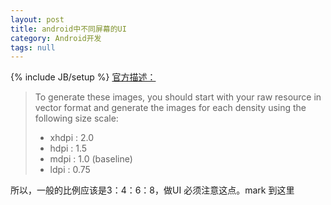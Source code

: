 ```yaml
---
layout: post
title: android中不同屏幕的UI 
category: Android开发
tags: null
---
```

{% include JB/setup %}
<a href="http://developer.android.com/training/multiscreen/screendensities.html">官方描述：</a>  
<blockquote>To generate these images, you should start with your raw resource in vector format and generate the images for each density using the following size scale:  
<ul>  
	<li>     xhdpi : 2.0</li>  
	<li>     hdpi : 1.5</li>  
	<li>     mdpi : 1.0 (baseline)</li>  
	<li>     ldpi : 0.75</li>  
</ul>  
</blockquote>  
所以，一般的比例应该是3：4：6：8，做UI 必须注意这点。mark 到这里